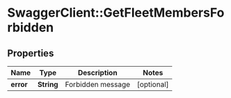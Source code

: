 # SwaggerClient::GetFleetMembersForbidden

## Properties
Name | Type | Description | Notes
------------ | ------------- | ------------- | -------------
**error** | **String** | Forbidden message | [optional] 


